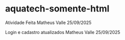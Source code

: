 # aquatech-somente-html


Atividade Feita Matheus Valle  25/09/2025


Login e cadastro atualizados Matheus Valle 25/09/2025
